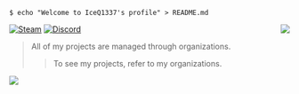 <!-- Welcome Shell -->
```shell
$ echo "Welcome to IceQ1337's profile" > README.md
```

<!-- GitHub Stats -->
<div>
    <a href="https://github.com/IceQ1337"><img align="right" src="https://github-readme-stats.vercel.app/api?username=IceQ1337&show_icons=true&custom_title=IceQ1337's+GitHub+Stats+(Public+Only)&hide=stars,issues&include_all_commits=true&theme=dark" />
    </a>
</div>

<!-- Contact Banners -->
[![Steam](https://img.shields.io/static/v1?label=Steam&message=76561198129782984&color=79ff97&logo=Steam&logoColor=white)](https://steamcommunity.com/profiles/76561198129782984/) [![Discord](https://img.shields.io/static/v1?label=Discord&message=IceQ%236514&color=79ff97&logo=Discord&logoColor=white)](https://discordapp.com/channels/@me/356252587361566720/)

<!-- Profile Description Quotes -->
> All of my projects are managed through organizations. 
>> To see my projects, refer to my organizations.

<!-- Profile Views Counter -->
<img src="https://komarev.com/ghpvc/?username=IceQ1337&color=79ff97&label=PROFILE+VIEWS" />
